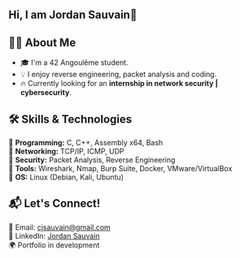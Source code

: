 ## Hi, I am Jordan Sauvain👋 

## 👨‍💻 About Me
- 🎓 I'm a 42 Angoulême student.   
- 💡 I enjoy reverse engineering, packet analysis and coding.  
- 🔥 Currently looking for an **internship in network security | cybersecurity**.
  
## 🛠️ Skills & Technologies
🔹 **Programming:** C, C++, Assembly x64, Bash  
🔹 **Networking:** TCP/IP, ICMP, UDP  
🔹 **Security:** Packet Analysis, Reverse Engineering  
🔹 **Tools:** Wireshark, Nmap, Burp Suite, Docker, VMware/VirtualBox  
🔹 **OS:** Linux (Debian, Kali, Ubuntu)

## 📬 Let's Connect!  
📧 Email: cjsauvain@gmail.com  
🔗 LinkedIn: [Jordan Sauvain](https://www.linkedin.com/in/jordan-sauvain-5b0560171/)  
🌍 Portfolio in development
